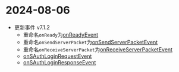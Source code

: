 # 2024-08-06

- 更新事件 v7.1.2
    - 重命名`onReady`为[onReadyEvent](/Event/?id=onReadyEvent)
    - 重命名`onSendServerPacket`为[onSendServerPacketEvent](/Event/?id=onsendserverpacketEvent)
    - 重命名`onReceiveServerPacket`为[onReceiveServerPacketEvent](/Event/?id=onReceiveServerPacketEvent)
    - [onSAuthLoginRequestEvent](/Event/?id=onSAuthLoginRequestEvent)
    - [onSAuthLoginResponseEvent](/Event/?id=onSAuthLoginResponseEvent)